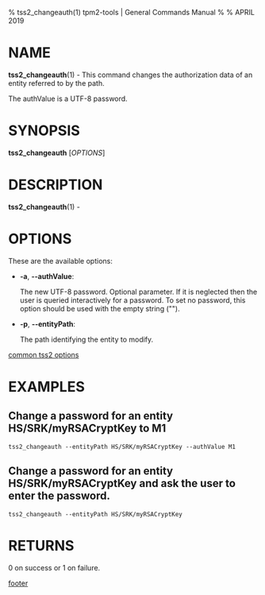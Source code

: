% tss2_changeauth(1) tpm2-tools | General Commands Manual
%
% APRIL 2019

# NAME

**tss2_changeauth**(1) - This command changes the authorization data of an entity referred to by the path.

The authValue is a UTF-8 password.

# SYNOPSIS

**tss2_changeauth** [*OPTIONS*]

# DESCRIPTION

**tss2_changeauth**(1) -

# OPTIONS

These are the available options:

  * **-a**, **\--authValue**:

    The new UTF-8 password. Optional parameter. If it is neglected then the user
    is queried interactively for a password. To set no password, this option
    should be used with the empty string ("").

  * **-p**, **\--entityPath**:

    The path identifying the entity to modify.

[common tss2 options](common/tss2-options.md)

# EXAMPLES

## Change a password for an entity HS/SRK/myRSACryptKey to M1
```
tss2_changeauth --entityPath HS/SRK/myRSACryptKey --authValue M1
```

## Change a password for an entity HS/SRK/myRSACryptKey and ask the user to enter the password.
```
tss2_changeauth --entityPath HS/SRK/myRSACryptKey
```

# RETURNS

0 on success or 1 on failure.

[footer](common/footer.md)

